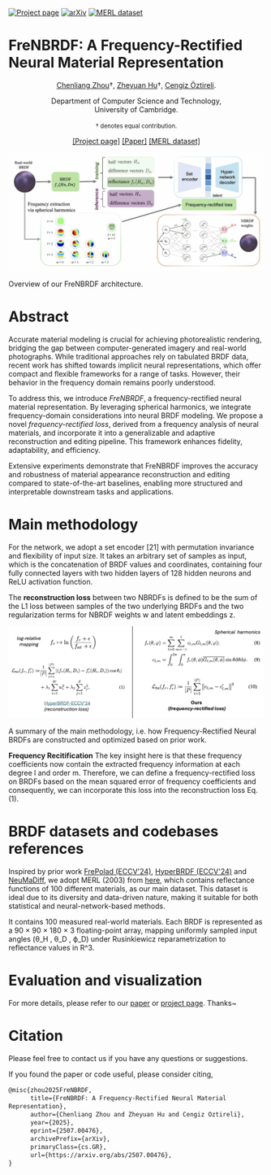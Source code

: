 [![Project page](https://img.shields.io/badge/project-page-red.svg)](https://peterhuistyping.github.io/FreNBRDF/) [![arXiv](https://img.shields.io/badge/arXiv-2507.00476-orange.svg)](https://arxiv.org/abs/2507.00476)  [![MERL dataset](https://img.shields.io/badge/MERL-dataset-green.svg)](https://cdfg.csail.mit.edu/wojciech/brdfdatabase)

<!-- [![Python](https://img.shields.io/badge/Python3-Pytorch-blue.svg)] -->

<!-- (https://www.python.org/) -->

<!-- [![Base model weights](https://img.shields.io/badge/model-weight-yellow.svg)](https://huggingface.co/Peter2023HuggingFace/NeuMaDiff)   -->

# FreNBRDF: A Frequency-Rectified Neural Material Representation

<p align="center"><a href="https://chenliang-zhou.github.io">Chenliang Zhou</a>†, <a href="https://peterhuistyping.github.io/">Zheyuan Hu</a>†, <a href="https://www.cl.cam.ac.uk/~aco41/">Cengiz Öztireli</a>.</p>

<p align="center">Department of Computer Science and Technology,<br>University of Cambridge.</p>

<p align="center"><small>† denotes equal contribution.</small></p>

<p align="center">
    <a href="https://peterhuistyping.github.io/FreNBRDF/">[Project page]</a>  
    <a href="https://arxiv.org/abs/2507.00476">[Paper]</a>
    <!-- <a href="https://huggingface.co/Peter2023HuggingFace/NeuMaDiff">[Base model weights]</a> -->
    <a href="https://cdfg.csail.mit.edu/wojciech/brdfdatabase">[MERL dataset]</a>
</p>


![teaser](./docs/img/teaser.jpg)

Overview of our FreNBRDF architecture.

# Abstract

Accurate material modeling is crucial for achieving photorealistic rendering, bridging the gap between computer-generated imagery and real-world photographs. While traditional approaches rely on tabulated BRDF data, recent work has shifted towards implicit neural representations, which offer compact and flexible frameworks for a range of tasks. However, their behavior in the frequency domain remains poorly understood.

To address this, we introduce *FreNBRDF*, a frequency-rectified neural material representation. By leveraging spherical harmonics, we integrate frequency-domain considerations into neural BRDF modeling. We propose a novel *frequency-rectified loss*, derived from a frequency analysis of neural materials, and incorporate it into a generalizable and adaptive reconstruction and editing pipeline. This framework enhances fidelity, adaptability, and efficiency.

Extensive experiments demonstrate that FreNBRDF improves the accuracy and robustness of material appearance reconstruction and editing compared to state-of-the-art baselines, enabling more structured and interpretable downstream tasks and applications.

# Main methodology

For the network, we adopt a set encoder [21] with permutation invariance and flexibility of input size. It takes an arbitrary set of samples as input, which is the concatenation of BRDF values and coordinates, containing four fully connected layers with two hidden layers of 128 hidden neurons and ReLU activation function. 
            
The **reconstruction loss** between two NBRDFs is defined to be the sum of the L1 loss between samples of the two underlying BRDFs and the two regularization terms for NBRDF weights w and latent embeddings z.

![math](docs/img/math.png) 

A summary of the main methodology, i.e. how Frequency-Rectified Neural BRDFs are constructed and optimized based on prior work.
            
**Frequency Recitification** The key insight here is that these frequency coefficients now contain the extracted frequency information at each degree l and order m. Therefore, we can define a frequency-rectified loss on BRDFs based on the mean squared error of frequency coefficients and consequently, we can incorporate this loss into the reconstruction loss Eq. (1).

           
# BRDF datasets and codebases references
            
Inspired by prior work [FrePolad (ECCV'24)](https://github.com/Chenliang-Zhou/FrePolad), [HyperBRDF (ECCV'24)](https://github.com/faziletgokbudak/HyperBRDF) and [NeuMaDiff](https://arxiv.org/abs/2411.12015), we adopt MERL (2003) from [here](https://cdfg.csail.mit.edu/wojciech/brdfdatabase/), which contains reflectance functions of 100 different materials, as our main dataset. This dataset is ideal due to its diversity and data-driven nature, making it suitable for both statistical and neural-network-based methods. 

It contains 100 measured real-world materials. Each BRDF is represented as a 90 × 90 × 180 × 3 floating-point array, mapping uniformly sampled input angles (θ_H , θ_D , ϕ_D) under Rusinkiewicz reparametrization to reflectance values in R^3.
   
# Evaluation and visualization

For more details, please refer to our [paper](https://arxiv.org/abs/2507.00476) or [project page](https://peterhuistyping.github.io/FreNBRDF/). Thanks~

# Citation

Please feel free to contact us if you have any questions or suggestions.

If you found the paper or code useful, please consider citing,

```
@misc{zhou2025FreNBRDF,
      title={FreNBRDF: A Frequency-Rectified Neural Material Representation}, 
      author={Chenliang Zhou and Zheyuan Hu and Cengiz Oztireli},
      year={2025},
      eprint={2507.00476},
      archivePrefix={arXiv},
      primaryClass={cs.GR},
      url={https://arxiv.org/abs/2507.00476}, 
}
```
